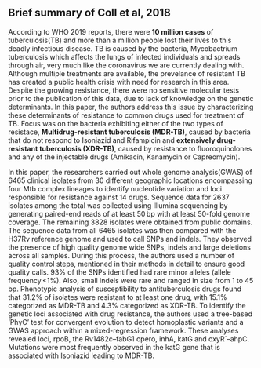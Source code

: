 ## Brief summary of Coll et al, 2018

According to WHO 2019 reports, there were **10 million cases** of tuberculosis(TB) and more than a million people lost their lives to this deadly infectious disease. TB is caused by the bacteria, Mycobactrium tuberculosis which affects the lungs of infected individuals and spreads through air, very much like the coronavirus we are currently dealing with. Although multiple treatments are available, the prevelance of resistant TB has created a public health crisis with need for research in this area. Despite the growing resistance, there were no sensitive molecular tests prior to the publication of this data, due to lack of knowledge on the genetic determinants. In this paper, the authors address this issue by characterizing these determinants of resistance to common drugs used for treatment of TB. Focus was on the bacteria exhibiting either of the two types of resistace, **Multidrug-resistant tuberculosis (MDR-TB)**, caused by bacteria that do not respond to Isoniazid and Rifampicin and **extensively drug-resistant tuberculosis (XDR-TB)**, caused by resistance to fluoroquinolones and any of the injectable drugs (Amikacin, Kanamycin or Capreomycin). 

In this paper, the researchers carried out whole genome analysis(GWAS) of 6465 clinical isolates from 30 different geographic locations encompassing four Mtb complex lineages to identify nucleotide variation and loci responsible for resistance against 14 drugs. Sequence data for 2637 isolates among the total was collected using Illumina sequencing by generating paired-end reads of at least 50 bp with at least 50-fold genome coverage. The remaining 3828 isolates were obtained from public domains. The sequence data from all 6465 isolates was then compared with the H37Rv reference genome and used to call SNPs and indels. They observed the presence of high quality genome wide SNPs, indels and large deletions across all samples. During this process, the authors used a number of quality control steps, mentioned in their methods in detail to ensure good quality calls. 93% of the SNPs identified had rare minor alleles (allele frequency <1%). Also, small indels were rare and ranged in size from 1 to 45 bp. Phenotypic analysis of susceptibility to antituberculosis drugs found that 31.2% of isolates were resistant to at least one drug, with 15.1% categorized as MDR-TB and 4.3% categorized as XDR-TB. To identify the genetic loci associated with drug resistance, the authors used a tree-based ‘PhyC’ test for convergent evolution to detect homoplastic variants and a GWAS approach within a mixed-regression framework. These analyses revealed loci, rpoB, the Rv1482c–fabG1 opero, inhA, katG and oxyR´–ahpC. Mutations were most frequently observed in the katG gene that is associated with Isoniazid leading to MDR-TB. 
